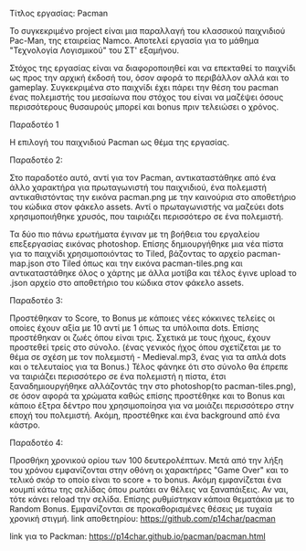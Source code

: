 Τίτλος εργασίας: Pacman

Το συγκεκριμένο project είναι μια παραλλαγή του κλασσικού παιχνιδιού Pac-Man, της εταιρείας Namco. Αποτελεί εργασία για το μάθημα "Τεχνολογία Λογισμικού" του ΣΤ' εξαμήνου.

Στόχος της εργασίας είναι να διαφοροποιηθεί και να επεκταθεί το παιχνίδι ως προς την αρχική έκδοσή του, όσον αφορά το περιβάλλον αλλά και το gameplay. Συγκεκριμένα στο παιχνίδι έχει πάρει την θέση του pacman ένας πολεμιστής του μεσαίωνα που στόχος του είναι να μαζέψει όσους περισσότερους θυσαυρούς μπορεί και bonus πριν τελειώσει ο χρόνος. 

Παραδοτέο 1

Η επιλογή του παιχνιδιού Pacman ως θέμα της εργασίας.

Παραδοτέο 2:

Στο παραδοτέο αυτό, αντί για τον Pacman, αντικαταστάθηκε από ένα άλλο χαρακτήρα για πρωταγωνιστή του παιχνιδιού, ένα πολεμιστή αντικαθιστόντας την εικόνα pacman.png με την καινούρια στο αποθετήριο του κώδικα στον φάκελο assets.
Αντί ο πρωταγωνιστής να μαζεύει dots xρησιμοποιήθηκε χρυσός, που ταιριάζει περισσότερο σε ένα πολεμιστή.

Τα δύο πιο πάνω ερωτήματα έγιναν με τη βοήθεια του εργαλείου επεξεργασίας εικόνας photoshop.
Επίσης δημιουργήθηκε μια νέα πίστα για το παιχνίδι χρησιμοποιόντας το Tiled, βάζοντας το αρχείο pacman-map.json στο Tiled όπως και την εικόνα pacman-tiles.png και αντικαταστάθηκε όλος ο χάρτης με άλλα μοτίβα και τέλος έγινε upload το .json αρχείο στο αποθετήριο του κώδικα στον φάκελο assets.

Παραδοτέο 3:

Προστέθηκαν το Score, το Bonus με κάποιες νέες κόκκινες τελείες οι οποίες έχουν αξία με 10 αντί με 1 όπως τα υπόλοιπα dots. Επίσης προστέθηκαν οι ζωές όπου είναι τρις.
Σχετικά με τους ήχους, έχουν προστεθεί τρείς στο σύνολο. (ένας γενικός ήχος όπου σχετίζεται με το θέμα σε σχέση με τον πολεμιστή - Medieval.mp3, ένας για τα απλά dots και ο τελευταίος για τα Bonus.)
Τέλος φάνηκε ότι στο σύνολο θα έπρεπε να ταιριάζει περισσότερο σε ένα πολεμιστή η πίστα, έτσι  ξαναδημιουργήθηκε αλλάζοντάς την στο photoshop(το pacman-tiles.png), σε όσον αφορά τα χρώματα καθώς επίσης προστέθηκε και το Bonus και κάποιο έξτρα δέντρο που χρησιμοποίησα για να μοιάζει περισσότερο στην εποχή του πολεμιστή. 
Ακόμη, προστέθηκε και ένα background από ένα κάστρο.

Παραδοτέο 4:

Προσθήκη χρονικού ορίου των 100 δευτερολέπτων. Μετά από την λήξη του χρόνου εμφανίζονται στην οθόνη οι χαρακτήρες "Game Over" και το τελικό σκόρ το οποίο είναι το score + το bonus. Ακόμη εμφανίζεται ένα κουμπί κάτω της σελίδας όπου ρωτάει αν θέλεις να ξαναπάιξεις. Αν ναι, τότε κάνει reload την σελίδα.
Επίσης ρυθμίστηκαν κάποια θεματάκια με το Random Bonus. Εμφανίζονται σε προκαθορισμένες θέσεις με τυχαία χρονική στιγμή.
link αποθετηρίου: https://github.com/p14char/pacman

link για το Packman: https://p14char.github.io/pacman/pacman.html
